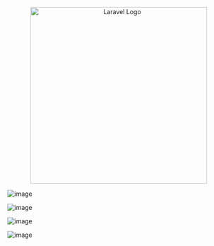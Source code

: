 <p align="center"><a href="https://laravel.com" target="_blank"><img src="https://raw.githubusercontent.com/laravel/art/master/logo-lockup/5%20SVG/2%20CMYK/1%20Full%20Color/laravel-logolockup-cmyk-red.svg" width="400" alt="Laravel Logo"></a></p>

![image](https://github.com/kimmartelolives/laravel-practice/assets/61133176/0bc68cde-14b6-4427-b217-f27b20eb9c84)

![image](https://github.com/kimmartelolives/laravel-practice/assets/61133176/bee211c7-2cc2-4349-b2a2-4e9fb545f44e)

![image](https://github.com/kimmartelolives/laravel-practice/assets/61133176/fee233f2-f476-49ef-9fe2-ba88e3927b08)

![image](https://github.com/kimmartelolives/laravel-practice/assets/61133176/ec0d7c65-60b5-4bb4-857b-7d068e1053d8)
